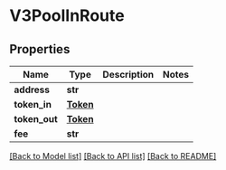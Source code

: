 # V3PoolInRoute

## Properties
Name | Type | Description | Notes
------------ | ------------- | ------------- | -------------
**address** | **str** |  | 
**token_in** | [**Token**](Token.md) |  | 
**token_out** | [**Token**](Token.md) |  | 
**fee** | **str** |  | 

[[Back to Model list]](../README.md#documentation-for-models) [[Back to API list]](../README.md#documentation-for-api-endpoints) [[Back to README]](../README.md)


